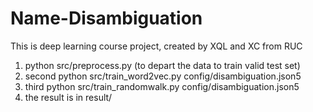 # Name-Disambiguation
This is deep learning course project, created by XQL and XC from RUC

1. python src/preprocess.py (to depart the data to train valid test set)
2. second python src/train_word2vec.py config/disambiguation.json5
3. third python src/train_randomwalk.py config/disambiguation.json5
4. the result is in result/